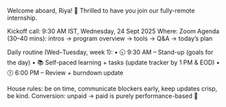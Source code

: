 Welcome aboard, Riya! 🎉
Thrilled to have you join our fully-remote internship.

Kickoff call: 9:30 AM IST, Wednesday, 24 Sept 2025
Where: Zoom
Agenda (30–40 mins): intros → program overview → tools → Q&A → today’s plan

Daily routine (Wed–Tuesday, week 1):
	•	🕤 9:30 AM – Stand-up (goals for the day)
	•	📚 Self-paced learning + tasks (update tracker by 1 PM & EOD)
	•	🕕 6:00 PM – Review + burndown update

House rules: be on time, communicate blockers early, keep updates crisp, be kind.
Conversion: unpaid → paid is purely performance-based 🚀
